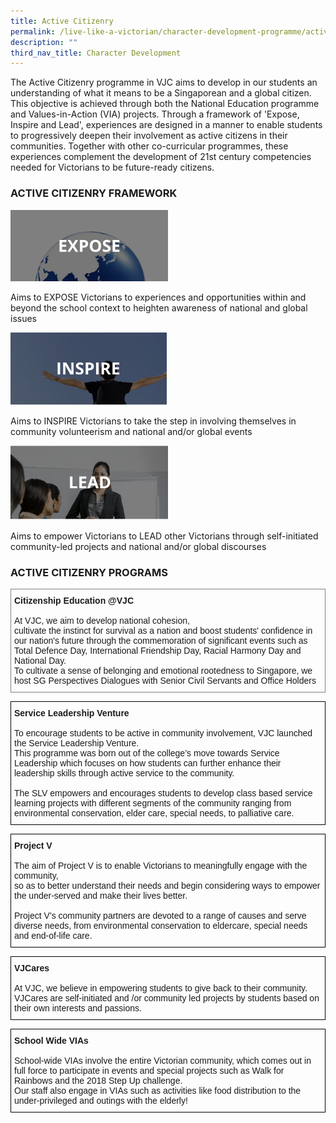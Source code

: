 ```yaml
---
title: Active Citizenry
permalink: /live-like-a-victorian/character-development-programme/active-citizenry/
description: ""
third_nav_title: Character Development
---
```

The Active Citizenry programme in VJC aims to develop in our students an understanding of what it means to be a Singaporean and a global citizen. This objective is achieved through both the National Education programme and Values-in-Action (VIA) projects. Through a framework of 'Expose, Inspire and Lead', experiences are designed in a manner to enable students to progressively deepen their involvement as active citizens in their communities. Together with other co-curricular programmes, these experiences complement the development of 21st century competencies needed for Victorians to be future-ready citizens.

### ACTIVE CITIZENRY FRAMEWORK

<img src="/images/expose.png" 
     style="width:50%">
		 
Aims to EXPOSE Victorians to experiences and opportunities within and beyond the school context to heighten awareness of national and global issues

<img src="/images/inspire.png" 
     style="width:50%">
		 
Aims to INSPIRE Victorians to take the step in involving themselves in community volunteerism and national and/or global events

<img src="/images/lead.png" 
     style="width:50%">
		 
Aims to empower Victorians to LEAD other Victorians through self-initiated community-led projects and national and/or global discourses

### ACTIVE CITIZENRY PROGRAMS

<style type="text/css">
.tg  {border-collapse:collapse;border-spacing:0;}
.tg td{border-color:black;border-style:solid;border-width:1px;font-family:Arial, sans-serif;font-size:14px;
  overflow:hidden;padding:10px 5px;word-break:normal;}
.tg th{border-color:black;border-style:solid;border-width:1px;font-family:Arial, sans-serif;font-size:14px;
  font-weight:normal;overflow:hidden;padding:10px 5px;word-break:normal;}
.tg .tg-fymr{border-color:inherit;font-weight:bold;text-align:left;vertical-align:top}
</style>
<table class="tg">
<thead>
  <tr>
    <td class="tg-fymr" rowspan="3">Citizenship Education @VJC<br><br><span style="font-weight:400;font-style:normal">At VJC, we aim to develop national cohesion, </span><br><span style="font-weight:400;font-style:normal">cultivate the instinct for survival as a nation and boost students' confidence in our nation's future through the commemoration of significant events such as </span><br><span style="font-weight:400;font-style:normal">Total Defence Day, International Friendship Day, Racial Harmony Day and National Day. </span><br><span style="font-weight:400;font-style:normal">To cultivate a sense of belonging and emotional rootedness to Singapore, we host SG Perspectives Dialogues with Senior Civil Servants and Office Holders</span><br></td>
  </tr>
  <tr>
  </tr>
  <tr>
  </tr>
</thead>
</table>

<style type="text/css">
.tg  {border-collapse:collapse;border-spacing:0;}
.tg td{border-color:black;border-style:solid;border-width:1px;font-family:Arial, sans-serif;font-size:14px;
  overflow:hidden;padding:10px 5px;word-break:normal;}
.tg th{border-color:black;border-style:solid;border-width:1px;font-family:Arial, sans-serif;font-size:14px;
  font-weight:normal;overflow:hidden;padding:10px 5px;word-break:normal;}
.tg .tg-0lax{text-align:left;vertical-align:top}
</style>
<table class="tg">
<thead>
  <tr>
    <td class="tg-0lax"><span style="font-weight:bold">Service Leadership Venture</span><br><br><span style="font-weight:400;font-style:inherit">To encourage students to be active in community involvement, VJC launched the Service Leadership Venture. </span><br><span style="font-weight:400;font-style:inherit">This programme was born out of the college’s move towards Service Leadership which focuses on how students can further enhance their leadership skills through active service to the community.</span><br><br><span style="font-weight:400;font-style:inherit">The SLV empowers and encourages students to develop class based service learning projects with different segments of the community ranging from environmental conservation, elder care, special needs, to palliative care.</span><br></td>
  </tr>
</thead>
</table>

<style type="text/css">
.tg  {border-collapse:collapse;border-spacing:0;}
.tg td{border-color:black;border-style:solid;border-width:1px;font-family:Arial, sans-serif;font-size:14px;
  overflow:hidden;padding:10px 5px;word-break:normal;}
.tg th{border-color:black;border-style:solid;border-width:1px;font-family:Arial, sans-serif;font-size:14px;
  font-weight:normal;overflow:hidden;padding:10px 5px;word-break:normal;}
.tg .tg-0lax{text-align:left;vertical-align:top}
</style>
<table class="tg">
<thead>
  <tr>
    <td class="tg-0lax"><span style="font-weight:bold">Project V</span><br><br><span style="font-weight:400;font-style:normal">The aim of Project V is to enable Victorians to meaningfully engage with the community,</span><br><span style="font-weight:400;font-style:normal">so as to better understand their needs and begin considering ways to empower the under-served and make their lives better. </span><br><br><span style="font-weight:400;font-style:normal">Project V’s community partners are devoted to a range of causes and serve diverse needs, from environmental conservation to eldercare, special needs and end-of-life care.</span><br></td>
  </tr>
</thead>
</table>

<style type="text/css">
.tg  {border-collapse:collapse;border-spacing:0;}
.tg td{border-color:black;border-style:solid;border-width:1px;font-family:Arial, sans-serif;font-size:14px;
  overflow:hidden;padding:10px 5px;word-break:normal;}
.tg th{border-color:black;border-style:solid;border-width:1px;font-family:Arial, sans-serif;font-size:14px;
  font-weight:normal;overflow:hidden;padding:10px 5px;word-break:normal;}
.tg .tg-0lax{text-align:left;vertical-align:top}
</style>
<table class="tg">
<thead>
  <tr>
    <td class="tg-0lax"><span style="font-weight:bold">VJCares</span><br><br><span style="font-weight:400;font-style:normal">At VJC, we believe in empowering students to give back to their community. </span><br><span style="font-weight:400;font-style:normal">VJCares are self-initiated and /or community led projects by students based on their own interests and passions.</span><br></td>
  </tr>
</thead>
</table>

<style type="text/css">
.tg  {border-collapse:collapse;border-spacing:0;}
.tg td{border-color:black;border-style:solid;border-width:1px;font-family:Arial, sans-serif;font-size:14px;
  overflow:hidden;padding:10px 5px;word-break:normal;}
.tg th{border-color:black;border-style:solid;border-width:1px;font-family:Arial, sans-serif;font-size:14px;
  font-weight:normal;overflow:hidden;padding:10px 5px;word-break:normal;}
.tg .tg-0lax{text-align:left;vertical-align:top}
</style>
<table class="tg">
<thead>
  <tr>
    <td class="tg-0lax"><span style="font-weight:bold">School Wide VIAs</span><br><br><span style="font-weight:400;font-style:normal">School-wide VIAs involve the entire Victorian community, which comes out in full force to participate in events and special projects such as Walk for Rainbows and the 2018 Step Up challenge. </span><br><span style="font-weight:400;font-style:normal">Our staff also engage in VIAs such as activities like food distribution to the under-privileged and outings with the elderly!</span><br></td>
  </tr>
</thead>
</table>